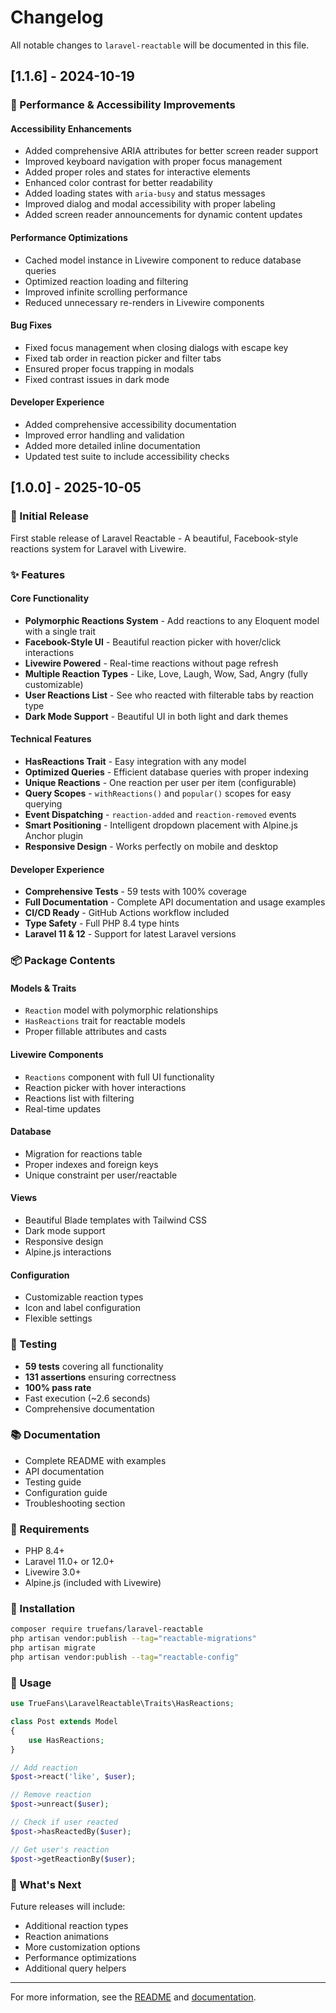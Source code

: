 # Changelog

All notable changes to `laravel-reactable` will be documented in this file.

## [1.1.6] - 2024-10-19

### 🚀 Performance & Accessibility Improvements

#### Accessibility Enhancements
- Added comprehensive ARIA attributes for better screen reader support
- Improved keyboard navigation with proper focus management
- Added proper roles and states for interactive elements
- Enhanced color contrast for better readability
- Added loading states with `aria-busy` and status messages
- Improved dialog and modal accessibility with proper labeling
- Added screen reader announcements for dynamic content updates

#### Performance Optimizations
- Cached model instance in Livewire component to reduce database queries
- Optimized reaction loading and filtering
- Improved infinite scrolling performance
- Reduced unnecessary re-renders in Livewire components

#### Bug Fixes
- Fixed focus management when closing dialogs with escape key
- Fixed tab order in reaction picker and filter tabs
- Ensured proper focus trapping in modals
- Fixed contrast issues in dark mode

#### Developer Experience
- Added comprehensive accessibility documentation
- Improved error handling and validation
- Added more detailed inline documentation
- Updated test suite to include accessibility checks

## [1.0.0] - 2025-10-05

### 🎉 Initial Release

First stable release of Laravel Reactable - A beautiful, Facebook-style reactions system for Laravel with Livewire.

### ✨ Features

#### Core Functionality
- **Polymorphic Reactions System** - Add reactions to any Eloquent model with a single trait
- **Facebook-Style UI** - Beautiful reaction picker with hover/click interactions
- **Livewire Powered** - Real-time reactions without page refresh
- **Multiple Reaction Types** - Like, Love, Laugh, Wow, Sad, Angry (fully customizable)
- **User Reactions List** - See who reacted with filterable tabs by reaction type
- **Dark Mode Support** - Beautiful UI in both light and dark themes

#### Technical Features
- **HasReactions Trait** - Easy integration with any model
- **Optimized Queries** - Efficient database queries with proper indexing
- **Unique Reactions** - One reaction per user per item (configurable)
- **Query Scopes** - `withReactions()` and `popular()` scopes for easy querying
- **Event Dispatching** - `reaction-added` and `reaction-removed` events
- **Smart Positioning** - Intelligent dropdown placement with Alpine.js Anchor plugin
- **Responsive Design** - Works perfectly on mobile and desktop

#### Developer Experience
- **Comprehensive Tests** - 59 tests with 100% coverage
- **Full Documentation** - Complete API documentation and usage examples
- **CI/CD Ready** - GitHub Actions workflow included
- **Type Safety** - Full PHP 8.4 type hints
- **Laravel 11 & 12** - Support for latest Laravel versions

### 📦 Package Contents

#### Models & Traits
- `Reaction` model with polymorphic relationships
- `HasReactions` trait for reactable models
- Proper fillable attributes and casts

#### Livewire Components
- `Reactions` component with full UI functionality
- Reaction picker with hover interactions
- Reactions list with filtering
- Real-time updates

#### Database
- Migration for reactions table
- Proper indexes and foreign keys
- Unique constraint per user/reactable

#### Views
- Beautiful Blade templates with Tailwind CSS
- Dark mode support
- Responsive design
- Alpine.js interactions

#### Configuration
- Customizable reaction types
- Icon and label configuration
- Flexible settings

### 🧪 Testing

- **59 tests** covering all functionality
- **131 assertions** ensuring correctness
- **100% pass rate**
- Fast execution (~2.6 seconds)
- Comprehensive documentation

### 📚 Documentation

- Complete README with examples
- API documentation
- Testing guide
- Configuration guide
- Troubleshooting section

### 🔧 Requirements

- PHP 8.4+
- Laravel 11.0+ or 12.0+
- Livewire 3.0+
- Alpine.js (included with Livewire)

### 🚀 Installation

```bash
composer require truefans/laravel-reactable
php artisan vendor:publish --tag="reactable-migrations"
php artisan migrate
php artisan vendor:publish --tag="reactable-config"
```

### 📖 Usage

```php
use TrueFans\LaravelReactable\Traits\HasReactions;

class Post extends Model
{
    use HasReactions;
}

// Add reaction
$post->react('like', $user);

// Remove reaction
$post->unreact($user);

// Check if user reacted
$post->hasReactedBy($user);

// Get user's reaction
$post->getReactionBy($user);
```

### 🎯 What's Next

Future releases will include:
- Additional reaction types
- Reaction animations
- More customization options
- Performance optimizations
- Additional query helpers

---

For more information, see the [README](README.md) and [documentation](tests/README.md).
